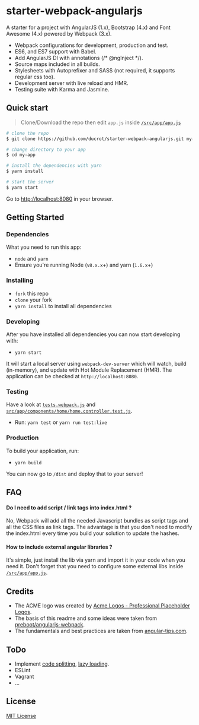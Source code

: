 # starter-webpack-angularjs

A starter for a project with AngularJS (1.x), Bootstrap (4.x) and Font Awesome (4.x) powered by Webpack (3.x).

* Webpack configurations for development, production and test.
* ES6, and ES7 support with Babel.
* Add AngularJS DI with annotations (/* @ngInject */).
* Source maps included in all builds.
* Stylesheets with Autoprefixer and SASS (not required, it supports regular css too).
* Development server with live reload and HMR.
* Testing suite with Karma and Jasmine.


## Quick start

> Clone/Download the repo then edit `app.js` inside [`/src/app/app.js`](/src/app/app.js)

```bash
# clone the repo
$ git clone https://github.com/ducrot/starter-webpack-angularjs.git my-app

# change directory to your app
$ cd my-app

# install the dependencies with yarn
$ yarn install

# start the server
$ yarn start
```

Go to [http://localhost:8080](http://localhost:8080) in your browser.


## Getting Started

### Dependencies

What you need to run this app:

* `node` and `yarn`
* Ensure you're running Node (`v8.x.x`+) and yarn (`1.6.x`+)

### Installing

* `fork` this repo
* `clone` your fork
* `yarn install` to install all dependencies

### Developing

After you have installed all dependencies you can now start developing with:

* `yarn start`

It will start a local server using `webpack-dev-server` which will watch, build (in-memory), and update with Hot Module Replacement (HMR). The application can be checked at `http://localhost:8080`.

### Testing

Have a look at [`tests.webpack.js`](src/tests.webpack.js) and [`src/app/components/home/home.controller.test.js`](src/app/components/home/home.controller.test.js).

* Run: `yarn test` or `yarn run test:live`

### Production

To build your application, run:

* `yarn build`

You can now go to `/dist` and deploy that to your server!


## FAQ

#### Do I need to add script / link tags into index.html ?

No, Webpack will add all the needed Javascript bundles as script tags and all the CSS files as link tags. The advantage is that you don't need to modify the index.html every time you build your solution to update the hashes.

#### How to include external angular libraries ?

It's simple, just install the lib via yarn and import it in your code when you need it. Don't forget that you need to configure some external libs inside [`/src/app/app.js`](/src/app/app.js).


## Credits

- The ACME logo was created by [Acme Logos - Professional Placeholder Logos](http://acmelogos.com/).
- The basis of this readme and some ideas were taken from [preboot/angularjs-webpack](https://github.com/preboot/angularjs-webpack).
- The fundamentals and best practices are taken from [angular-tips.com](http://angular-tips.com/blog/2015/06/using-angular-1-dot-x-with-es6-and-webpack/).


## ToDo

* Implement [code splitting](https://webpack.js.org/guides/code-splitting/), [lazy loading](https://webpack.js.org/guides/lazy-loading/).
* ESLint
* Vagrant
* ...


## License

[MIT License](LICENSE)